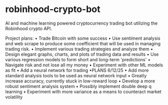 # robinhood-crypto-bot
AI and machine learning powered cryptocurrency trading bot utilizing the Robinhood crypto API.

Project plans:
	• Trade Bitcoin with some success
 	• Use sentiment analysis and web scrape to produce some coefficient that will be used in managing trading risk.
 	• Implement various trading strategies and analyze them
	• Design elegant graphs, charts, and plots of trading data and results
 	• Use various regression models to form short and long-term 'predictions'
  	• Navigate risk and not lose all my money
   	• Experiment with other ML models as fit
    	• Add a neural network for trading
•PLANS 6/12/25
	• Add more standard analysis tools to be used as neural network input
 	• Greatly increase accuracy, currently stuck in low-reward loop
	• Develop a more robust sentiment analysis system
 	• Possibly implement double deep q learning
  	• Experiment with more variance as a means to counteract market volatility
	
	
